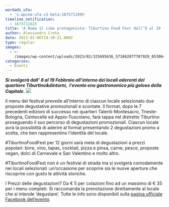 ```yaml
---
wordads_ufa:
  - 's:wpcom-ufa-v3-beta:1675711995'
timeline_notification:
  - 1675711823
title: 'A Roma il cibo protagonista: Tiburtino Food Fest dall’8 al 19 febbraio'
author: Alessandro Creta
date: 2023-02-06T19:30:21.000Z
type: regular
images:
  - >-
    /images/wp-content/uploads/2023/02/325695636_571862877787929_8530645849939839518_n.webp
categories:
  - Eventi
---
```


***Si svolgerà dall’ 8 al 19 Febbraio all’interno dei locali aderenti del quartiere Tiburtino\&dintorni,  l’evento eno gastronomico più goloso della Capitale***.
![](/images/wp-content/uploads/2023/02/322734147\_1217028132357716\_4266921258627687078\_n.webp)

Il menu del festival prevede all’interno di ciascun locale selezionato due proposte degustative promozionali e scontate. ll format, dopo le 7 precedenti edizioni di successo nei quartieri Talenti-Montesacro, Trieste- Bologna, Centocelle ed Appio-Tuscolano, farà tappa nel distretto Tiburtino proseguendo il suo percorso di degustazioni promozionali. Ciascun locale avrà la possibilità di aderire al format presentando 2 degustazioni promo a scelta, che ben rappresentino l’identità del locale.

\#TiburtinoFoodFest per 12 giorni sarà meta di degustazioni a prezzi popolari: birre, vino, tapas, cocktail, pizza e pinsa, carne, pesce, proposte vegan, dolci di Carnevale e San Valentino e molto altro.

\#TiburtinoFoodFest non è un festival di strada ma si svolgerà comodamente nei locali selezionati :un’occasione per scoprire sia le nuove aperture che riscoprire con gusto le attività storiche.

I Prezzi delle degustazioni? Da € 5 per colazioni fino ad un massimo di € 35 per i menu completi. Si raccomanda la prenotazione direttamente al locale che si intende ‘degustare’. Tutte le info sono disponibili sulla <a href="https://www.facebook.com/ciaksicucina" target="_blank" rel="noreferrer noopener">pagina ufficiale Facebook dell’evento</a>.

